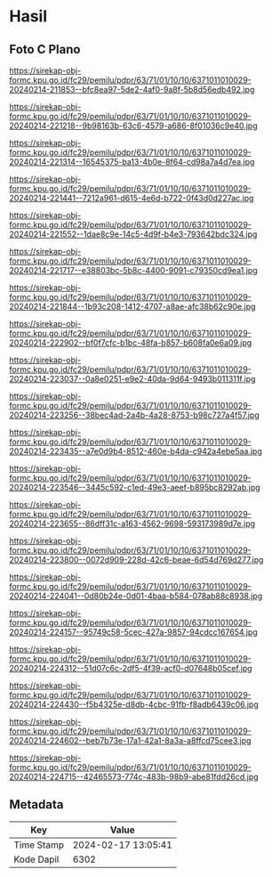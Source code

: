 # Hasil

## Foto C Plano

https://sirekap-obj-formc.kpu.go.id/fc29/pemilu/pdpr/63/71/01/10/10/6371011010029-20240214-211853--bfc8ea97-5de2-4af0-9a8f-5b8d56edb492.jpg

https://sirekap-obj-formc.kpu.go.id/fc29/pemilu/pdpr/63/71/01/10/10/6371011010029-20240214-221218--9b98163b-63c6-4579-a686-8f01036c9e40.jpg

https://sirekap-obj-formc.kpu.go.id/fc29/pemilu/pdpr/63/71/01/10/10/6371011010029-20240214-221314--16545375-ba13-4b0e-8f64-cd98a7a4d7ea.jpg

https://sirekap-obj-formc.kpu.go.id/fc29/pemilu/pdpr/63/71/01/10/10/6371011010029-20240214-221441--7212a961-d615-4e6d-b722-0f43d0d227ac.jpg

https://sirekap-obj-formc.kpu.go.id/fc29/pemilu/pdpr/63/71/01/10/10/6371011010029-20240214-221552--1dae8c9e-14c5-4d9f-b4e3-793642bdc324.jpg

https://sirekap-obj-formc.kpu.go.id/fc29/pemilu/pdpr/63/71/01/10/10/6371011010029-20240214-221717--e38803bc-5b8c-4400-9091-c79350cd9ea1.jpg

https://sirekap-obj-formc.kpu.go.id/fc29/pemilu/pdpr/63/71/01/10/10/6371011010029-20240214-221844--1b93c208-1412-4707-a8ae-afc38b62c90e.jpg

https://sirekap-obj-formc.kpu.go.id/fc29/pemilu/pdpr/63/71/01/10/10/6371011010029-20240214-222902--bf0f7cfc-b1bc-48fa-b857-b608fa0e6a09.jpg

https://sirekap-obj-formc.kpu.go.id/fc29/pemilu/pdpr/63/71/01/10/10/6371011010029-20240214-223037--0a8e0251-e9e2-40da-9d64-9493b011311f.jpg

https://sirekap-obj-formc.kpu.go.id/fc29/pemilu/pdpr/63/71/01/10/10/6371011010029-20240214-223256--38bec4ad-2a4b-4a28-8753-b98c727a4f57.jpg

https://sirekap-obj-formc.kpu.go.id/fc29/pemilu/pdpr/63/71/01/10/10/6371011010029-20240214-223435--a7e0d9b4-8512-460e-b4da-c942a4ebe5aa.jpg

https://sirekap-obj-formc.kpu.go.id/fc29/pemilu/pdpr/63/71/01/10/10/6371011010029-20240214-223546--3445c592-c1ed-49e3-aeef-b895bc8292ab.jpg

https://sirekap-obj-formc.kpu.go.id/fc29/pemilu/pdpr/63/71/01/10/10/6371011010029-20240214-223655--86dff31c-a163-4562-9698-593173989d7e.jpg

https://sirekap-obj-formc.kpu.go.id/fc29/pemilu/pdpr/63/71/01/10/10/6371011010029-20240214-223800--0072d909-228d-42c6-beae-6d54d769d277.jpg

https://sirekap-obj-formc.kpu.go.id/fc29/pemilu/pdpr/63/71/01/10/10/6371011010029-20240214-224041--0d80b24e-0d01-4baa-b584-078ab88c8938.jpg

https://sirekap-obj-formc.kpu.go.id/fc29/pemilu/pdpr/63/71/01/10/10/6371011010029-20240214-224157--95749c58-5cec-427a-9857-94cdcc167654.jpg

https://sirekap-obj-formc.kpu.go.id/fc29/pemilu/pdpr/63/71/01/10/10/6371011010029-20240214-224312--51d07c6c-2df5-4f39-acf0-d07648b05cef.jpg

https://sirekap-obj-formc.kpu.go.id/fc29/pemilu/pdpr/63/71/01/10/10/6371011010029-20240214-224430--f5b4325e-d8db-4cbc-91fb-f8adb6439c06.jpg

https://sirekap-obj-formc.kpu.go.id/fc29/pemilu/pdpr/63/71/01/10/10/6371011010029-20240214-224602--beb7b73e-17a1-42a1-8a3a-a8ffcd75cee3.jpg

https://sirekap-obj-formc.kpu.go.id/fc29/pemilu/pdpr/63/71/01/10/10/6371011010029-20240214-224715--42465573-774c-483b-98b9-abe81fdd26cd.jpg


## Metadata

| Key        | Value               |
| ---------- | ------------------- |
| Time Stamp | 2024-02-17 13:05:41 |
| Kode Dapil | 6302                |



